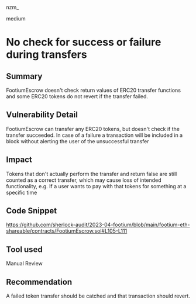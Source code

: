 nzm_

medium

# No check for success or failure during transfers

## Summary

FootiumEscrow doesn't check return values of ERC20 transfer functions and some ERC20 tokens do not revert if the transfer failed.

## Vulnerability Detail

FootiumEscrow can transfer any ERC20 tokens, but doesn't check if the transfer succeeded. In case of a failure a transaction will be included in a block without alerting the user of the unsuccessful transfer 

## Impact

Tokens that don't actually perform the transfer and return false are still counted as a correct transfer, which may cause loss of intended functionality, e.g. If a user wants to pay with that tokens for something at a specific time

## Code Snippet

https://github.com/sherlock-audit/2023-04-footium/blob/main/footium-eth-shareable/contracts/FootiumEscrow.sol#L105-L111

## Tool used

Manual Review

## Recommendation

A failed token transfer should be catched and that transaction should revert.
